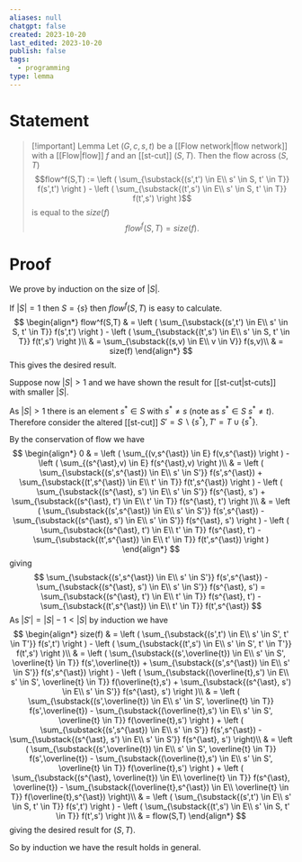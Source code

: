 ```yaml
---
aliases: null
chatgpt: false
created: 2023-10-20
last_edited: 2023-10-20
publish: false
tags:
  - programming
type: lemma
---
```

# Statement

> [!important] Lemma
> Let $(G, c, s, t)$ be a [[Flow network|flow network]] with a [[Flow|flow]] $f$ and an [[st-cut]] $(S,T)$. Then the flow across $(S,T)$
> $$flow^f(S,T) := \left ( \sum_{\substack{(s',t') \in E\\ s' \in S, t' \in T}} f(s',t') \right ) - \left ( \sum_{\substack{(t',s') \in E\\ s' \in S, t' \in T}} f(t',s') \right )$$
> is equal to the $size(f)$
> $$flow^f(S,T) = size(f).$$
# Proof

We prove by induction on the size of $\vert S \vert$.

If $\vert S \vert = 1$ then $S = \{s\}$ then $flow^f(S,T)$ is easy to calculate.
$$
\begin{align*}
flow^f(S,T) & = \left ( \sum_{\substack{(s',t') \in E\\ s' \in S, t' \in T}} f(s',t') \right ) - \left ( \sum_{\substack{(t',s') \in E\\ s' \in S, t' \in T}} f(t',s') \right )\\
& = \sum_{\substack{(s,v) \in E\\ v \in V}} f(s,v)\\
& = size(f)
\end{align*}
$$
This gives the desired result.

Suppose now $\vert S \vert > 1$ and we have shown the result for [[st-cut|st-cuts]] with smaller $\vert S \vert$.

As $\vert S \vert > 1$ there is an element $s^{\ast} \in S$ with $s^{\ast} \not = s$ (note as $s^{\ast} \in S$ $s^{\ast} \not = t$). Therefore consider the altered [[st-cut]] $S' = S \backslash \{s^{\ast}\}, T' = T \cup \{s^{\ast}\}$.

By the conservation of flow we have
$$
\begin{align*}
0 & = \left ( \sum_{(v,s^{\ast}) \in E} f(v,s^{\ast}) \right ) - \left ( \sum_{(s^{\ast},v) \in E} f(s^{\ast},v) \right )\\
& = \left ( \sum_{\substack{(s',s^{\ast}) \in E\\ s' \in S'}} f(s',s^{\ast}) + \sum_{\substack{(t',s^{\ast}) \in E\\ t' \in T}} f(t',s^{\ast}) \right ) - \left ( \sum_{\substack{(s^{\ast}, s') \in E\\ s' \in S'}} f(s^{\ast}, s') + \sum_{\substack{(s^{\ast}, t') \in E\\ t' \in T}} f(s^{\ast}, t') \right )\\
& = \left ( \sum_{\substack{(s',s^{\ast}) \in E\\ s' \in S'}} f(s',s^{\ast}) - \sum_{\substack{(s^{\ast}, s') \in E\\ s' \in S'}} f(s^{\ast}, s')  \right ) - \left ( \sum_{\substack{(s^{\ast}, t') \in E\\ t' \in T}} f(s^{\ast}, t') - \sum_{\substack{(t',s^{\ast}) \in E\\ t' \in T}} f(t',s^{\ast}) \right )
\end{align*}
$$
giving
$$
\sum_{\substack{(s',s^{\ast}) \in E\\ s' \in S'}} f(s',s^{\ast}) - \sum_{\substack{(s^{\ast}, s') \in E\\ s' \in S'}} f(s^{\ast}, s') = \sum_{\substack{(s^{\ast}, t') \in E\\ t' \in T}} f(s^{\ast}, t') - \sum_{\substack{(t',s^{\ast}) \in E\\ t' \in T}} f(t',s^{\ast})
$$
As $\vert S' \vert = \vert S \vert - 1 < \vert S \vert$ by induction we have
$$
\begin{align*}
size(f) & = \left ( \sum_{\substack{(s',t') \in E\\ s' \in S', t' \in T'}} f(s',t') \right ) - \left ( \sum_{\substack{(t',s') \in E\\ s' \in S', t' \in T'}} f(t',s') \right )\\
& = \left ( \sum_{\substack{(s',\overline{t}) \in E\\ s' \in S', \overline{t} \in T}} f(s',\overline{t}) + \sum_{\substack{(s',s^{\ast}) \in E\\ s' \in S'}} f(s',s^{\ast}) \right ) - \left ( \sum_{\substack{(\overline{t},s') \in E\\ s' \in S', \overline{t} \in T}} f(\overline{t},s') + \sum_{\substack{(s^{\ast}, s') \in E\\ s' \in S'}} f(s^{\ast}, s') \right )\\
& = \left ( \sum_{\substack{(s',\overline{t}) \in E\\ s' \in S', \overline{t} \in T}} f(s',\overline{t}) - \sum_{\substack{(\overline{t},s') \in E\\ s' \in S', \overline{t} \in T}} f(\overline{t},s') \right ) + \left ( \sum_{\substack{(s',s^{\ast}) \in E\\ s' \in S'}} f(s',s^{\ast}) - \sum_{\substack{(s^{\ast}, s') \in E\\ s' \in S'}} f(s^{\ast}, s') \right)\\
& = \left ( \sum_{\substack{(s',\overline{t}) \in E\\ s' \in S', \overline{t} \in T}} f(s',\overline{t}) - \sum_{\substack{(\overline{t},s') \in E\\ s' \in S', \overline{t} \in T}} f(\overline{t},s') \right ) + \left ( \sum_{\substack{(s^{\ast}, \overline{t}) \in E\\ \overline{t} \in T}} f(s^{\ast}, \overline{t}) - \sum_{\substack{(\overline{t},s^{\ast}) \in E\\ \overline{t} \in T}} f(\overline{t},s^{\ast}) \right)\\
& = \left ( \sum_{\substack{(s',t') \in E\\ s' \in S, t' \in T}} f(s',t') \right ) - \left ( \sum_{\substack{(t',s') \in E\\ s' \in S, t' \in T}} f(t',s') \right )\\
& = flow(S,T)
\end{align*}
$$
giving the desired result for $(S, T)$.

So by induction we have the result holds in general.
